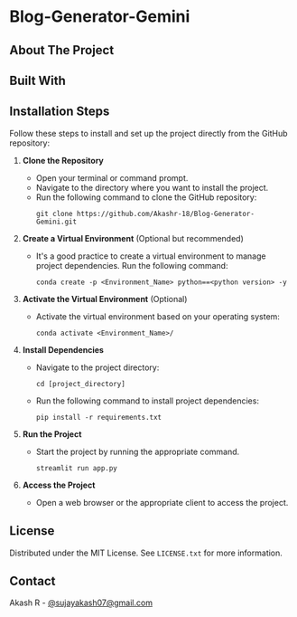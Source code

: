 # Blog-Generator-Gemini

## About The Project

## Built With

## Installation Steps

Follow these steps to install and set up the project directly from the GitHub repository:

1. **Clone the Repository**
   - Open your terminal or command prompt.
   - Navigate to the directory where you want to install the project.
   - Run the following command to clone the GitHub repository:
     ```
     git clone https://github.com/Akashr-18/Blog-Generator-Gemini.git
     ```

2. **Create a Virtual Environment** (Optional but recommended)
   - It's a good practice to create a virtual environment to manage project dependencies. Run the following command:
     ```
     conda create -p <Environment_Name> python==<python version> -y
     ```

3. **Activate the Virtual Environment** (Optional)
   - Activate the virtual environment based on your operating system:
       ```
       conda activate <Environment_Name>/
       ```

4. **Install Dependencies**
   - Navigate to the project directory:
     ```
     cd [project_directory]
     ```
   - Run the following command to install project dependencies:
     ```
     pip install -r requirements.txt
     ```

5. **Run the Project**
   - Start the project by running the appropriate command.
     ```
     streamlit run app.py
     ```

6. **Access the Project**
   - Open a web browser or the appropriate client to access the project.

## License

Distributed under the MIT License. See `LICENSE.txt` for more information.


## Contact

Akash R - [@sujayakash07@gmail.com](sujayakash07@gmail.com)